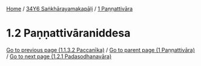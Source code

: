 
[Home](/) / [34Y6 Saṅkhārayamakapāḷi](../../34Y6.md) / [1 Paṇṇattivāra](../1.md)

# 1.2 Paṇṇattivāraniddesa


[Go to previous page (1.1.3.2 Paccanīka)](1.1/1.1.3/1.1.3.2.md) / [Go to parent page (1 Paṇṇattivāra)](../1.md) / [Go to next page (1.2.1 Padasodhanavāra)](1.2/1.2.1.md)


